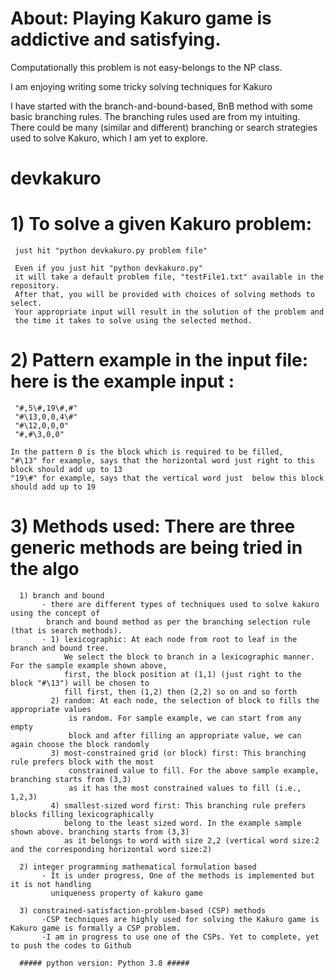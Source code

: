 # About: Playing Kakuro game is addictive and satisfying. 
Computationally this problem is not easy-belongs to the NP class. 

I am enjoying writing some tricky solving techniques for Kakuro
 
I have started with the branch-and-bound-based, BnB method with some basic branching rules. 
The branching rules used are from my intuiting. There could be many (similar and different) 
branching or search strategies used to solve Kakuro, which I am yet to explore.    


# devkakuro
# 1) To solve a given Kakuro problem: 
     just hit "python devkakuro.py problem file"
     
     Even if you just hit "python devkakuro.py" 
     it will take a default problem file, "testFile1.txt" available in the repository.
     After that, you will be provided with choices of solving methods to select. 
     Your appropriate input will result in the solution of the problem and 
     the time it takes to solve using the selected method. 
# 2) Pattern example in the input file: here is the example input : 
     "#,5\#,19\#,#"
     "#\13,0,0,4\#"
     "#\12,0,0,0"
     "#,#\3,0,0"        
     
    In the pattern 0 is the block which is required to be filled,
    "#\13" for example, says that the horizontal word just right to this block should add up to 13
    "19\#" for example, says that the vertical word just  below this block should add up to 19

# 3) Methods used: There are three generic methods are being tried in the algo 
      1) branch and bound
           - there are different types of techniques used to solve kakuro using the concept of 
            branch and bound method as per the branching selection rule (that is search methods).
           - 1) lexicographic: At each node from root to leaf in the branch and bound tree. 
                We select the block to branch in a lexicographic manner. For the sample example shown above, 
                first, the block position at (1,1) (just right to the block "#\13") will be chosen to 
                fill first, then (1,2) then (2,2) so on and so forth
             2) random: At each node, the selection of block to fills the appropriate values 
                 is random. For sample example, we can start from any empty 
                 block and after filling an appropriate value, we can again choose the block randomly 
             3) most-constrained grid (or block) first: This branching rule prefers block with the most 
                 constrained value to fill. For the above sample example, branching starts from (3,3) 
                 as it has the most constrained values to fill (i.e., 1,2,3) 
             4) smallest-sized word first: This branching rule prefers blocks filling lexicographically 
                belong to the least sized word. In the example sample shown above. branching starts from (3,3) 
                as it belongs to word with size 2,2 (vertical word size:2 and the corresponding horizontal word size:2)   
      
      2) integer programming mathematical formulation based
           - It is under progress, One of the methods is implemented but it is not handling 
             uniqueness property of kakuro game
      
      3) constrained-satisfaction-problem-based (CSP) methods
           -CSP techniques are highly used for solving the Kakuro game is Kakuro game is formally a CSP problem.
           -I am in progress to use one of the CSPs. Yet to complete, yet to push the codes to Github
      
      ##### python version: Python 3.8 #####
